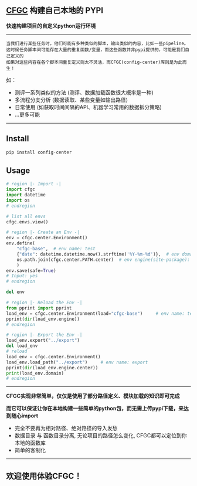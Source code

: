 ## **<u>CFGC</u>**  构建自己本地的 PYPI

**快速构建项目的自定义python运行环境**

------

```
当我们进行某些任务时，他们可能有多种类似的脚本，输出类似的内容，比如一些pipeline。
这时候任务脚本间可能存在大量的重复函数/变量，而这些函数并非pypi提供的，可能是我们自己定义的
如果对这些内容在各个脚本间重复定义则太不灵活，而CFGC(config-center)库则是为此而生！
```

如：

- 测评一系列类似的方法 (测评、数据加载函数很大概率是一种)
- 多流程分支分析 (数据读取、某些变量如输出路径)
- 日常使用 (如获取时间间隔的API、机器学习常用的数据拆分策略)
- ...更多可能

------

## Install

```python
pip install config-center
```

## Usage

```python
# region |- Import -|
import cfgc
import datetime
import os
# endregion

# list all envs
cfgc.envs.view()

# region |- Create an Env -|
env = cfgc.center.Environment()
env.define(
    "cfgc-base",  # env name: test
    {"date": datetime.datetime.now().strftime('%Y-%m-%d')},  # env domain(data): test
    os.path.join(cfgc.center.PATH.center)  # env engine(site-package): cfgc self
    )
env.save(safe=True)
# Input: yes
# endregion

del env

# region |- Reload the Env -|
from pprint import pprint
load_env = cfgc.center.Environment(load="cfgc-base")     # env name: test
pprint(dir(load_env.engine))
# endregion

# region |- Export the Env -|
load_env.export("../export")
del load_env
# reload
load_env = cfgc.center.Environment()
load_env.load_path("../export")     # env name: export
pprint(dir(load_env.engine.center))
print(load_env.domain)
# endregion
```



------

**CFGC实现非常简单，仅仅是使用了部分路径定义、模块加载的知识即可完成**

**而它可以保证让你在本地构建一些简单的python包，而无需上传pypi下载，来达到随心import**

- 完全不要再为相对路径、绝对路径的导入发愁
- 数据目录 与 函数目录分离, 无论项目的路径怎么变化, CFGC都可以定位到你本地的函数库
- 简单的客制化

------

## 欢迎使用体验CFGC！